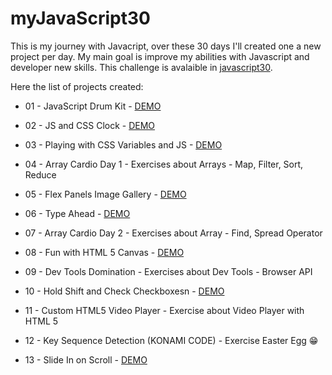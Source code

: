 # myJavaScript30

This is my journey with Javacript, over these 30 days I'll created one a new project per day. My main goal is improve my abilities with Javascript and developer new skills. This challenge is avalaible in [javascript30](https://javascript30.com/).

Here the list of projects created:

- 01 - JavaScript Drum Kit - [DEMO]()

- 02 - JS and CSS Clock - [DEMO](https://codepen.io/gferreiraa/pen/omNbgR)

- 03 - Playing with CSS Variables and JS - [DEMO](https://codepen.io/gferreiraa/pen/rPNLvY)

- 04 - Array Cardio Day 1 - Exercises about Arrays - Map, Filter, Sort, Reduce

- 05 - Flex Panels Image Gallery - [DEMO](https://codepen.io/gferreiraa/pen/YBPVyW)

- 06 - Type Ahead - [DEMO](https://codepen.io/gferreiraa/pen/NoqXYR)

- 07 - Array Cardio Day 2 - Exercises about Array - Find, Spread Operator

- 08 - Fun with HTML 5 Canvas - [DEMO](https://codepen.io/gferreiraa/pen/zeqKBq)

- 09 - Dev Tools Domination - Exercises about Dev Tools - Browser API

- 10 - Hold Shift and Check Checkboxesn - [DEMO](https://codepen.io/gferreiraa/pen/NorVyP)

- 11 - Custom HTML5 Video Player - Exercise about Video Player with HTML 5

- 12 - Key Sequence Detection (KONAMI CODE) - Exercise Easter Egg :grin:

- 13 - Slide In on Scroll - [DEMO](https://codepen.io/gferreiraa/pen/daQprd)
